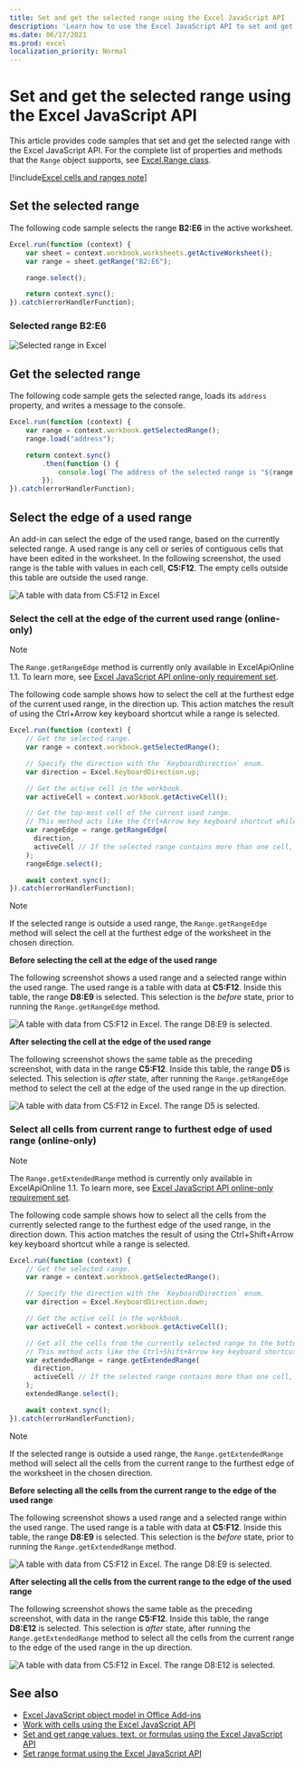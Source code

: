 ```yaml
---
title: Set and get the selected range using the Excel JavaScript API
description: 'Learn how to use the Excel JavaScript API to set and get the selected range using the Excel JavaScript API.'
ms.date: 06/17/2021
ms.prod: excel
localization_priority: Normal
---
```


# Set and get the selected range using the Excel JavaScript API

This article provides code samples that set and get the selected range with the Excel JavaScript API. For the complete list of properties and methods that the `Range` object supports, see [Excel.Range class](/javascript/api/excel/excel.range).

[!include[Excel cells and ranges note](../includes/note-excel-cells-and-ranges.md)]

## Set the selected range

The following code sample selects the range **B2:E6** in the active worksheet.

```js
Excel.run(function (context) {
    var sheet = context.workbook.worksheets.getActiveWorksheet();
    var range = sheet.getRange("B2:E6");

    range.select();

    return context.sync();
}).catch(errorHandlerFunction);
```

### Selected range B2:E6

![Selected range in Excel](../images/excel-ranges-set-selection.png)

## Get the selected range

The following code sample gets the selected range, loads its `address` property, and writes a message to the console.

```js
Excel.run(function (context) {
    var range = context.workbook.getSelectedRange();
    range.load("address");

    return context.sync()
        .then(function () {
            console.log(`The address of the selected range is "${range.address}"`);
        });
}).catch(errorHandlerFunction);
```

## Select the edge of a used range

An add-in can select the edge of the used range, based on the currently selected range. A used range is any cell or series of contiguous cells that have been edited in the worksheet. In the following screenshot, the used range is the table with values in each cell, **C5:F12**. The empty cells outside this table are outside the used range.

![A table with data from C5:F12 in Excel](../images/excel-ranges-used-range.png)

### Select the cell at the edge of the current used range (online-only)

> [!NOTE]
> The `Range.getRangeEdge` method is currently only available in ExcelApiOnline 1.1. To learn more, see [Excel JavaScript API online-only requirement set](../reference/requirement-sets/excel-api-online-requirement-set.md).

The following code sample shows how to select the cell at the furthest edge of the current used range, in the direction up. This action matches the result of using the Ctrl+Arrow key keyboard shortcut while a range is selected.

```js
Excel.run(function (context) {
    // Get the selected range.
    var range = context.workbook.getSelectedRange();

    // Specify the direction with the `KeyboardDirection` enum.
    var direction = Excel.KeyboardDirection.up;

    // Get the active cell in the workbook.
    var activeCell = context.workbook.getActiveCell();

    // Get the top-most cell of the current used range.
    // This method acts like the Ctrl+Arrow key keyboard shortcut while a range is selected.
    var rangeEdge = range.getRangeEdge(
      direction,
      activeCell // If the selected range contains more than one cell, the active cell must be defined.
    );
    rangeEdge.select();

    await context.sync();
}).catch(errorHandlerFunction);
```

> [!NOTE]
> If the selected range is outside a used range, the `Range.getRangeEdge` method will select the cell at the furthest edge of the worksheet in the chosen direction.

**Before selecting the cell at the edge of the used range**

The following screenshot shows a used range and a selected range within the used range. The used range is a table with data at **C5:F12**. Inside this table, the range **D8:E9** is selected. This selection is the *before* state, prior to running the `Range.getRangeEdge` method.

![A table with data from C5:F12 in Excel. The range D8:E9 is selected.](../images/excel-ranges-used-range-d8-e9.png)

**After selecting the cell at the edge of the used range**

The following screenshot shows the same table as the preceding screenshot, with data in the range **C5:F12**. Inside this table, the range **D5** is selected. This selection is *after* state, after running the `Range.getRangeEdge` method to select the cell at the edge of the used range in the up direction.

![A table with data from C5:F12 in Excel. The range D5 is selected.](../images/excel-ranges-used-range-d5.png)

### Select all cells from current range to furthest edge of used range (online-only)

> [!NOTE]
> The `Range.getExtendedRange` method is currently only available in ExcelApiOnline 1.1. To learn more, see [Excel JavaScript API online-only requirement set](../reference/requirement-sets/excel-api-online-requirement-set.md).

The following code sample shows how to select all the cells from the currently selected range to the furthest edge of the used range, in the direction down. This action matches the result of using the Ctrl+Shift+Arrow key keyboard shortcut while a range is selected.

```js
Excel.run(function (context) {
    // Get the selected range.
    var range = context.workbook.getSelectedRange();

    // Specify the direction with the `KeyboardDirection` enum.
    var direction = Excel.KeyboardDirection.down;

    // Get the active cell in the workbook.
    var activeCell = context.workbook.getActiveCell();

    // Get all the cells from the currently selected range to the bottom-most edge of the used range.
    // This method acts like the Ctrl+Shift+Arrow key keyboard shortcut while a range is selected.
    var extendedRange = range.getExtendedRange(
      direction,
      activeCell // If the selected range contains more than one cell, the active cell must be defined.
    );
    extendedRange.select();

    await context.sync();
}).catch(errorHandlerFunction);
```

> [!NOTE]
> If the selected range is outside a used range, the `Range.getExtendedRange` method will select all the cells from the current range to the furthest edge of the worksheet in the chosen direction.

**Before selecting all the cells from the current range to the edge of the used range**

The following screenshot shows a used range and a selected range within the used range. The used range is a table with data at **C5:F12**. Inside this table, the range **D8:E9** is selected. This selection is the *before* state, prior to running the `Range.getExtendedRange` method.

![A table with data from C5:F12 in Excel. The range D8:E9 is selected.](../images/excel-ranges-used-range-d8-e9.png)

**After selecting all the cells from the current range to the edge of the used range**

The following screenshot shows the same table as the preceding screenshot, with data in the range **C5:F12**. Inside this table, the range **D8:E12** is selected. This selection is *after* state, after running the `Range.getExtendedRange` method to select all the cells from the current range to the edge of the used range in the up direction.

![A table with data from C5:F12 in Excel. The range D8:E12 is selected.](../images/excel-ranges-used-range-d8-e12.png)

## See also

- [Excel JavaScript object model in Office Add-ins](excel-add-ins-core-concepts.md)
- [Work with cells using the Excel JavaScript API](excel-add-ins-cells.md)
- [Set and get range values, text, or formulas using the Excel JavaScript API](excel-add-ins-ranges-set-get-values.md)
- [Set range format using the Excel JavaScript API](excel-add-ins-ranges-set-format.md)
